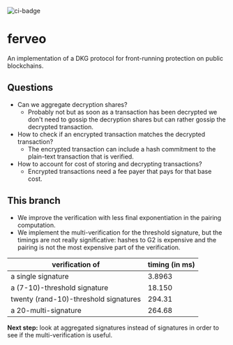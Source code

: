 ![ci-badge](https://github.com/heliaxdev/ferveo/actions/workflows/build.yaml/badge.svg)

# ferveo
An implementation of a DKG protocol for front-running protection on public blockchains.

## Questions
* Can we aggregate decryption shares?
  * Probably not but as soon as a transaction has been decrypted we don't need to gossip the decryption shares but can rather gossip the decrypted transaction.
* How to check if an encrypted transaction matches the decrypted transaction?
  * The encrypted transaction can include a hash commitment to the plain-text transaction that is verified.
* How to account for cost of storing and decrypting transactions?
  * Encrypted transactions need a fee payer that pays for that base cost.

## This branch
* We improve the verification with less final exponentiation in the
  pairing computation.
* We implement the multi-verification for the threshold signature, but
  the timings are not really significative: hashes to G2 is expensive
  and the pairing is not the most expensive part of the verification.
  
| verification of |               timing (in ms) |
|-----------------------------------|------------|
| a single signature | 3.8963 |
| a (7-10)-threshold signature | 18.150 |
| twenty (rand-10)-threshold signatures | 294.31 |
| a 20-multi-signature | 264.68|

**Next step:** look at aggregated signatures instead of signatures in
order to see if the multi-verification is useful.
